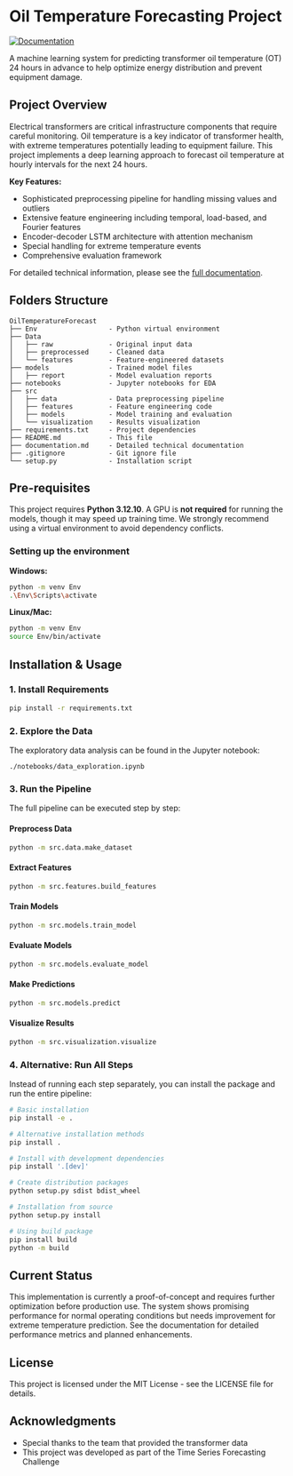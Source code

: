 # Oil Temperature Forecasting Project

[![Documentation](https://img.shields.io/badge/Documentation-Full_Docs-blue)](./Documentation.md)

A machine learning system for predicting transformer oil temperature (OT) 24 hours in advance to help optimize energy distribution and prevent equipment damage.

## Project Overview

Electrical transformers are critical infrastructure components that require careful monitoring. Oil temperature is a key indicator of transformer health, with extreme temperatures potentially leading to equipment failure. This project implements a deep learning approach to forecast oil temperature at hourly intervals for the next 24 hours.

**Key Features:**

- Sophisticated preprocessing pipeline for handling missing values and outliers
- Extensive feature engineering including temporal, load-based, and Fourier features
- Encoder-decoder LSTM architecture with attention mechanism
- Special handling for extreme temperature events
- Comprehensive evaluation framework

For detailed technical information, please see the [full documentation](./documentation.md).

## Folders Structure

```
OilTemperatureForecast
├── Env                  - Python virtual environment
├── Data
│   ├── raw              - Original input data
│   ├── preprocessed     - Cleaned data
│   └── features         - Feature-engineered datasets
├── models               - Trained model files
│   ├── report           - Model evaluation reports
├── notebooks            - Jupyter notebooks for EDA
├── src
│   ├── data             - Data preprocessing pipeline
│   ├── features         - Feature engineering code
│   ├── models           - Model training and evaluation
│   └── visualization    - Results visualization
├── requirements.txt     - Project dependencies
├── README.md            - This file
├── documentation.md     - Detailed technical documentation
├── .gitignore           - Git ignore file
└── setup.py             - Installation script
```

## Pre-requisites

This project requires **Python 3.12.10**. A GPU is **not required** for running the models, though it may speed up training time. We strongly recommend using a virtual environment to avoid dependency conflicts.

### Setting up the environment

**Windows:**

```bash
python -m venv Env
.\Env\Scripts\activate
```

**Linux/Mac:**

```bash
python -m venv Env
source Env/bin/activate
```

## Installation & Usage

### 1. Install Requirements

```bash
pip install -r requirements.txt
```

### 2. Explore the Data

The exploratory data analysis can be found in the Jupyter notebook:

```
./notebooks/data_exploration.ipynb
```

### 3. Run the Pipeline

The full pipeline can be executed step by step:

#### Preprocess Data

```bash
python -m src.data.make_dataset
```

#### Extract Features

```bash
python -m src.features.build_features
```

#### Train Models

```bash
python -m src.models.train_model
```

#### Evaluate Models

```bash
python -m src.models.evaluate_model
```

#### Make Predictions

```bash
python -m src.models.predict
```

#### Visualize Results

```bash
python -m src.visualization.visualize
```

### 4. Alternative: Run All Steps

Instead of running each step separately, you can install the package and run the entire pipeline:

```bash
# Basic installation
pip install -e .

# Alternative installation methods
pip install .

# Install with development dependencies
pip install '.[dev]'

# Create distribution packages
python setup.py sdist bdist_wheel

# Installation from source
python setup.py install

# Using build package
pip install build
python -m build
```

## Current Status

This implementation is currently a proof-of-concept and requires further optimization before production use. The system shows promising performance for normal operating conditions but needs improvement for extreme temperature prediction. See the documentation for detailed performance metrics and planned enhancements.

## License

This project is licensed under the MIT License - see the LICENSE file for details.

## Acknowledgments

- Special thanks to the team that provided the transformer data
- This project was developed as part of the Time Series Forecasting Challenge
